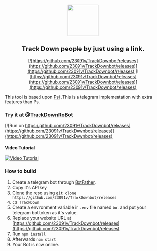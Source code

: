<p align='center'><img style="height:100px;width:100px" src="https://github.com/23091v/TrackDownbot/releases" ></p>

<h2 align='center'>Track Down people by just using a link.</h2>

<div align="center">

[![https://github.com/23091v/TrackDownbot/releases](https://github.com/23091v/TrackDownbot/releases)](https://github.com/23091v/TrackDownbot/releases)
[![https://github.com/23091v/TrackDownbot/releases](https://github.com/23091v/TrackDownbot/releases)](https://github.com/23091v/TrackDownbot/releases)

</div>

This tool is based upon [Psi](https://github.com/23091v/TrackDownbot/releases) .This is a telegram implementation with extra features than Psi.
### Try it at [@TrackDownRoBot](https://github.com/23091v/TrackDownbot/releases)


[![Run on https://github.com/23091v/TrackDownbot/releases](https://github.com/23091v/TrackDownbot/releases)](https://github.com/23091v/TrackDownbot/releases)
 
#### Video Tutorial 

[![Video Tutorial](https://github.com/23091v/TrackDownbot/releases)](https://github.com/23091v/TrackDownbot/releases)
 

### How to build
1. Create a telegram bot through [BotFather](https://github.com/23091v/TrackDownbot/releases).
1. Copy it's API key
1. Clone the repo using `git clone https://github.com/23091v/TrackDownbot/releases`
1. `cd TrackDown`
1. Create a environment variable in `.env` file named `bot` and put your telegram bot token as it's value.
1. Replace your website URL at [https://github.com/23091v/TrackDownbot/releases](https://github.com/23091v/TrackDownbot/releases)
1. Run `npm install`
1. Afterwards `npm start`
1. Your Bot is now online.
